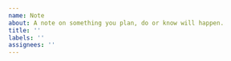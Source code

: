 ```yaml
---
name: Note
about: A note on something you plan, do or know will happen.
title: ''
labels: ''
assignees: ''
---
```

